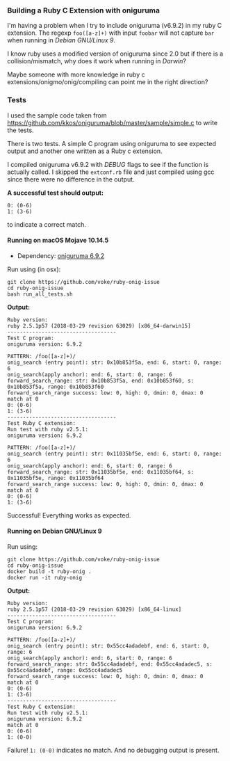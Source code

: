 
### Building a Ruby C Extension with oniguruma

I'm having a problem when I try to include oniguruma (v6.9.2) in my ruby C extension. The regexp `foo([a-z]+)` with input `foobar` will not capture `bar` when running in _Debian GNU/Linux 9_.

I know ruby uses a modified version of oniguruma since 2.0 but if there is a collision/mismatch, why does it work when running in _Darwin_?

Maybe someone with more knowledge in ruby c extensions/onigmo/onig/compiling can point me in the right direction?

### Tests

I used the sample code taken from https://github.com/kkos/oniguruma/blob/master/sample/simple.c to write the tests.

There is two tests. A simple C program using oniguruma to see expected output and another one written as a Ruby c extension.

I compiled oniguruma v6.9.2 with _DEBUG_ flags to see if the function is actually called. I skipped the `extconf.rb` file
and just compiled using gcc since there were no difference in the output.

**A successful test should output:**
```
0: (0-6)
1: (3-6)
```
to indicate a correct match.

#### Running on macOS Mojave 10.14.5

- Dependency: [oniguruma 6.9.2](https://github.com/kkos/oniguruma)

Run using (in osx):
```shell
git clone https://github.com/voke/ruby-onig-issue
cd ruby-onig-issue
bash run_all_tests.sh
```
**Output:**
```
Ruby version:
ruby 2.5.1p57 (2018-03-29 revision 63029) [x86_64-darwin15]
-----------------------------------
Test C program:
oniguruma version: 6.9.2

PATTERN: /foo([a-z]+)/
onig_search (entry point): str: 0x10b853f5a, end: 6, start: 0, range: 6
onig_search(apply anchor): end: 6, start: 0, range: 6
forward_search_range: str: 0x10b853f5a, end: 0x10b853f60, s: 0x10b853f5a, range: 0x10b853f60
forward_search_range success: low: 0, high: 0, dmin: 0, dmax: 0
match at 0
0: (0-6)
1: (3-6)
-----------------------------------
Test Ruby C extension:
Run test with ruby v2.5.1:
oniguruma version: 6.9.2

PATTERN: /foo([a-z]+)/
onig_search (entry point): str: 0x11035bf5e, end: 6, start: 0, range: 6
onig_search(apply anchor): end: 6, start: 0, range: 6
forward_search_range: str: 0x11035bf5e, end: 0x11035bf64, s: 0x11035bf5e, range: 0x11035bf64
forward_search_range success: low: 0, high: 0, dmin: 0, dmax: 0
match at 0
0: (0-6)
1: (3-6)
```

Successful! Everything works as expected.

#### Running on Debian GNU/Linux 9

Run using:
```shell
git clone https://github.com/voke/ruby-onig-issue
cd ruby-onig-issue
docker build -t ruby-onig .
docker run -it ruby-onig
```
**Output:**
```
Ruby version:
ruby 2.5.1p57 (2018-03-29 revision 63029) [x86_64-linux]
-----------------------------------
Test C program:
oniguruma version: 6.9.2

PATTERN: /foo([a-z]+)/
onig_search (entry point): str: 0x55cc4adadebf, end: 6, start: 0, range: 6
onig_search(apply anchor): end: 6, start: 0, range: 6
forward_search_range: str: 0x55cc4adadebf, end: 0x55cc4adadec5, s: 0x55cc4adadebf, range: 0x55cc4adadec5
forward_search_range success: low: 0, high: 0, dmin: 0, dmax: 0
match at 0
0: (0-6)
1: (3-6)
-----------------------------------
Test Ruby C extension:
Run test with ruby v2.5.1:
oniguruma version: 6.9.2
match at 0
0: (0-6)
1: (0-0)
```

Failure! `1: (0-0)` indicates no match. And no debugging output is present.

